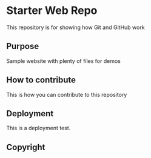 # Starter Web Repo

This repository is for showing how Git and GitHub work

## Purpose

Sample website with plenty of files for demos

## How to contribute

This is how you can contribute to this repository

## Deployment
This is a deployment test.

## Copyright
